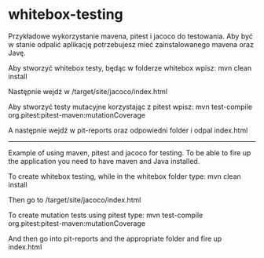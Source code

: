 # whitebox-testing

Przykładowe wykorzystanie mavena, pitest i jacoco do testowania. Aby być w stanie odpalić aplikację potrzebujesz mieć zainstalowanego mavena oraz Javę.

Aby stworzyć whitebox testy, będąc w folderze whitebox wpisz:
mvn clean install

Następnie wejdź w /target/site/jacoco/index.html

Aby stworzyć testy mutacyjne korzystając z pitest wpisz:
mvn test-compile org.pitest:pitest-maven:mutationCoverage

A następnie wejdź w pit-reports oraz odpowiedni folder i odpal index.html

___

Example of using maven, pitest and jacoco for testing. To be able to fire up the application you need to have maven and Java installed.

To create whitebox testing, while in the whitebox folder type:
mvn clean install

Then go to /target/site/jacoco/index.html

To create mutation tests using pitest type:
mvn test-compile org.pitest:pitest-maven:mutationCoverage

And then go into pit-reports and the appropriate folder and fire up index.html
